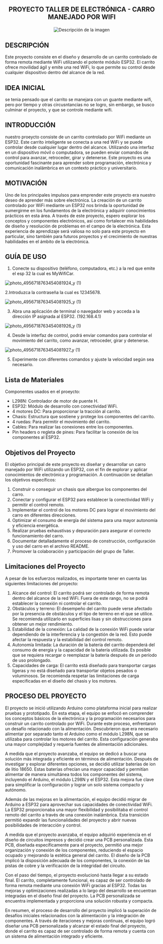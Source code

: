 ## <p align="center"><b> PROYECTO TALLER DE ELECTRÓNICA - CARRO MANEJADO POR WIFI</b></p>

<p align="center">
  <img src="https://github.com/JuanM234/Proyecto-Taller-Electronica-Unal-carro/assets/44301882/784a3386-ab00-4799-9a4a-0ec6e99949c8" alt="Descripción de la imagen">
</p>

## DESCRIPCIÓN
Este proyecto consiste en el diseño y desarrollo de un carrito controlado de forma remota mediante WiFi utilizando el potente módulo ESP32. El carrito ofrece movilidad ágil y emite una red WiFi, lo que permite su control desde cualquier dispositivo dentro del alcance de la red.

## IDEA INICIAL
se tenia pensado que el carrito se manejara con un guante mediante wifi, pero por tiempo y otras circusntancias no se logro, sin embargo, se busco culminar el proyecto, y que se controle mediante wifi.
## INTRODUCCIÓN
nuestro proeycto consiste de un carrito controlado por WiFi mediante un ESP32. Este carrito inteligente se conecta a una red WiFi y se puede controlar desde cualquier lugar dentro del alcance. Utilizando una interfaz en un dispositivo móvil o computadora, se pueden enviar comandos de control para avanzar, retroceder, girar y detenerse.  Este proyecto es una oportunidad fascinante para aprender sobre programación, electrónica y comunicación inalámbrica en un contexto práctico y universitario.
## MOTIVACIÓN
Uno de los principales impulsos para emprender este proyecto era nuestro deseo de aprender más sobre electrónica. La creación de un carrito controlado por WiFi mediante un ESP32 nos brinda la oportunidad de sumergirme en los fundamentos de la electrónica y adquirir conocimientos prácticos en esta área. A través de este proyecto, espero explorar los conceptos y componentes electrónicos, así como fortalecer mis habilidades de diseño y resolución de problemas en el campo de la electrónica. Esta experiencia de aprendizaje será valiosa no solo para este proyecto en particular, sino también para futuros proyectos y el crecimiento de nuestras habilidades en el ámbito de la electrónica.
## GUÍA DE USO
1. Conecte su dispositivo (teléfono, computadora, etc.) a la red que emite el esp 32 la cual es MyWifiCar.
   
![photo_4956718763454081924_y (1)](https://github.com/JuanM234/Proyecto-Taller-Electronica-Unal-carro/assets/44301882/80e4e110-9c03-45cf-9639-a608be373065)

2.Introduzca la contraseña la cual es 12345678.

![photo_4956718763454081925_y (1)](https://github.com/JuanM234/Proyecto-Taller-Electronica-Unal-carro/assets/44301882/ec9edd27-a842-4444-8d33-505517e33ff4)

3. Abra una aplicación de terminal o navegador web y acceda a la dirección IP asignada al ESP32. (192.168.4.1)
   
![photo_4956718763454081926_y (1)](https://github.com/JuanM234/Proyecto-Taller-Electronica-Unal-carro/assets/44301882/936f7b68-6aa9-445d-8121-fe5c2f8fc3a3)

4. Desde la interfaz de control, podrá enviar comandos para controlar el movimiento del carrito, como avanzar, retroceder, girar y detenerse.
   
![photo_4956718763454081927_y (1)](https://github.com/JuanM234/Proyecto-Taller-Electronica-Unal-carro/assets/44301882/7bde8e6d-7f44-47c0-95e7-08d176db77ae)

5. Experimente con diferentes comandos y ajuste la velocidad según sea necesario.

## Lista de Materiales

Componentes usados en el proeycto:

- L298N: Controlador de motor de puente H.
- ESP32: Módulo de desarrollo con conectividad WiFi.
- 4 motores DC: Para proporcionar la tracción al carrito.
- Chasis: Estructura que sostiene y protege los componentes del carrito.
- 4 ruedas: Para permitir el movimiento del carrito.
- Cables: Para realizar las conexiones entre los componentes.
- Pin headers o regleta de pines: Para facilitar la conexión de los componentes al ESP32.

## Objetivos del Proyecto

El objetivo principal de este proyecto es diseñar y desarrollar un carro manejado por WiFi utilizando un ESP32, con el fin de explorar y aplicar conocimientos de electrónica y programación. A continuación se detallan los objetivos específicos:

1. Construir o conseguir un chasis que albergue los componentes del carro.
2. Conectar y configurar el ESP32 para establecer la conectividad WiFi y permitir el control remoto.
3. Implementar el control de los motores DC para lograr el movimiento del carro en diferentes direcciones.
4. Optimizar el consumo de energía del sistema para una mayor autonomía y eficiencia energética.
5. Realizar pruebas exhaustivas y depuración para asegurar el correcto funcionamiento del carro.
6. Documentar detalladamente el proceso de construcción, configuración y uso del carro en el archivo README.
7. Promover la colaboración y participación del grupo de Taller.

## Limitaciones del Proyecto

A pesar de los esfuerzos realizados, es importante tener en cuenta las siguientes limitaciones del proyecto:

1. Alcance del control: El carrito podrá ser controlado de forma remota dentro del alcance de la red WiFi. Fuera de este rango, no se podrá establecer la conexión ni controlar el carrito.
2. Obstáculos y terreno: El desempeño del carrito puede verse afectado por la presencia de obstáculos y el tipo de terreno en el que se utilice. Se recomienda utilizarlo en superficies lisas y sin obstrucciones para obtener un mejor rendimiento.
3. Estabilidad de la conexión: La calidad de la conexión WiFi puede variar dependiendo de la interferencia y la congestión de la red. Esto puede afectar la respuesta y la estabilidad del control remoto.
4. Autonomía limitada: La duración de la batería del carrito dependerá del consumo de energía y la capacidad de la batería utilizada. Es posible que se requiera recargar o reemplazar la batería después de un período de uso prolongado.
5. Capacidades de carga: El carrito está diseñado para transportar cargas ligeras y no está diseñado para transportar objetos pesados o voluminosos. Se recomienda respetar las limitaciones de carga especificadas en el diseño del chasis y los motores.

## PROCESO DEL PROYECTO
   El proyecto se inició utilizando Arduino como plataforma inicial para realizar pruebas y prototipado. En esta etapa, el equipo se enfocó en comprender los conceptos básicos de la electrónica y la programación necesarios para construir un carrito controlado por WiFi. Durante este proceso, enfrentaron un desafío relacionado con la alimentación. Descubrieron que era necesario alimentar por separado tanto el Arduino como el módulo L298N, que se utilizaba para controlar los motores del carrito. Esta configuración generaba una mayor complejidad y requería fuentes de alimentación adicionales.

A medida que el proyecto avanzaba, el equipo se dedicó a buscar una solución más integrada y eficiente en términos de alimentación. Después de investigar y explorar diferentes opciones, se decidió utilizar baterías de ion de litio 18650. Estas baterías ofrecían una mayor capacidad y permitían alimentar de manera simultánea todos los componentes del sistema, incluyendo el Arduino, el módulo L298N y el ESP32. Esta mejora fue clave para simplificar la configuración y lograr un solo sistema compacto y autónomo.

Además de las mejoras en la alimentación, el equipo decidió migrar de Arduino a ESP32 para aprovechar sus capacidades de conectividad WiFi. La ESP32 proporcionaba una mayor flexibilidad y posibilitaba el control remoto del carrito a través de una conexión inalámbrica. Esta transición permitió expandir las funcionalidades del proyecto y abrir nuevas posibilidades de interacción y control.

A medida que el proyecto avanzaba, el equipo adquirió experiencia en el diseño de circuitos impresos y decidió crear una PCB personalizada. Esta PCB, diseñada específicamente para el proyecto, permitió una mejor organización y conexión de los componentes, reduciendo el espacio ocupado y mejorando la estética general del carrito. El diseño de la PCB implicó la disposición adecuada de los componentes, la conexión de las pistas de cobre y la verificación de la integridad del circuito.

Con el paso del tiempo, el proyecto evolucionó hasta llegar a su estado final. El carrito, completamente funcional, es capaz de ser controlado de forma remota mediante una conexión WiFi gracias al ESP32. Todas las mejoras y optimizaciones realizadas a lo largo del desarrollo se encuentran integradas en el diseño final del proyecto. La PCB personalizada se encuentra implementada y proporciona una solución robusta y compacta.

En resumen, el proceso de desarrollo del proyecto implicó la superación de desafíos iniciales relacionados con la alimentación y la integración de componentes. A través de iteraciones y mejoras continuas, el equipo logró diseñar una PCB personalizada y alcanzar el estado final del proyecto, donde el carrito es capaz de ser controlado de forma remota y cuenta con un sistema de alimentación integrado y eficiente.

